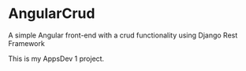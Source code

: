 # AngularCrud
A simple Angular front-end with a crud functionality using Django Rest Framework


This is my AppsDev 1 project.